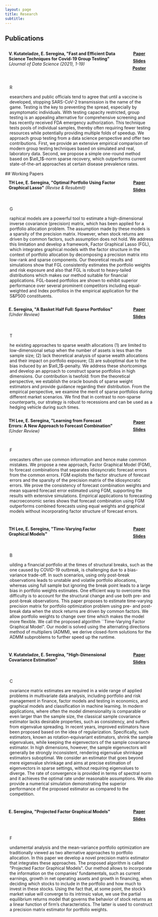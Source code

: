 ```yaml
---
layout: page
title: Research
subtitle:
---
```


<style>
.socialcolor{
  color: var(--footertextcol);
}
.btn-new{
  background-color:var(--footertextcol);color: var(--backcol);
}
.btn-new:hover{
  background-color:var(--posthovercol);color: white;
}
.wrapper {
max-width: 1024px;
margin: 0 auto;
}
.wrapper > * {
background-color: var(--headbackcol);
border-radius: 5px;
padding: 12px;
}
.wrapper {
display: grid;
grid-template-columns: repeat(12, [col-start] 1fr);
grid-gap: 5px;
}
.item1 {
grid-column: col-start 1 / span 9;
grid-row: 1/2;
}
.item2 {
grid-column: col-start 1 / span 12 ;
grid-row: 2 / 7;
padding: 15px;
}
.item3 {
grid-column: col-start 10 / span 3;
grid-row: 1/2;
  display: flex;
  justify-content: center;
  align-items: center;
} 
</style>

## Publications
<span style="display:block; height: 0px;"></span>


<div class="wrapper">
  <div class="item1">
    <b>V. Kutateladze, E. Seregina, "Fast and Efficient Data Science Techniques for Covid-19 Group Testing"</b> <i>(Journal of Data Science (2021), 1-19)</i>
  </div>
  <div class="item2">
    <p class="dropcap">R</p>esearchers and public officials tend to agree that until a vaccine is developed, stopping SARS-CoV-2 transmission is the name of the game. Testing is the key to preventing the spread, especially by asymptomatic individuals. With testing capacity restricted, group testing is an appealing alternative for comprehensive screening and has recently received FDA emergency authorization. This technique tests pools of individual samples, thereby often requiring fewer testing resources while potentially providing multiple folds of speedup. We approach group testing from a data science perspective and offer two contributions. First, we provide an extensive empirical comparison of modern group testing techniques based on simulated and real, laboratory data. Second, we propose a simple one-round method based on $\ell_1$-norm sparse recovery, which outperforms current state-of-the-art approaches at certain disease prevalence rates.
  </div>
  <div class="item3">
    <center> 
      <a href="https://doi.org/10.6339/21-JDS1011" type="button" class="btn btn-new btn-sm" title="Covid-19 Group Testing"><i class="fas fa-file-pdf fa-lg"></i><b> Paper</b></a> 
      <span style="display:block; height: 7px;"></span>
      <a href="/pdfs/covidslides.pdf" type="button" class="btn btn-new btn-sm" title="Covid-19 Group Testing"><i class="fas fa-file-pdf fa-lg"></i><b> Slides</b></a>
      <span style="display:block; height: 7px;"></span>
      <a href="/pdfs/Covidposter.pdf" type="button" class="btn btn-new btn-sm" title="Covid-19 Group Testing"><i class="fas fa-file-pdf fa-lg"></i><b> Poster</b></a> 
    </center>
  </div>
</div>
<span style="display:block; height: 0px;"></span>
## Working Papers
<span style="display:block; height: 0px;"></span>

<div class="wrapper">
  <div class="item1">
    <b>TH Lee, E. Seregina, "Optimal Portfolio Using Factor Graphical Lasso"</b> <i>(Revise & Resubmit)</i>
  </div>
  <div class="item2">
    <p class="dropcap">G</p>raphical models are a powerful tool to estimate a high-dimensional inverse covariance (precision) matrix, which has been applied for a portfolio allocation problem. The assumption made by these models is a sparsity of the precision matrix. However, when stock returns are driven by common factors, such assumption does not hold. We address this limitation and develop a framework, Factor Graphical Lasso (FGL), which integrates graphical models with the factor structure in the context of portfolio allocation by decomposing a precision matrix into low-rank and sparse components. Our theoretical results and simulations show that FGL consistently estimates the portfolio weights and risk exposure and also that FGL is robust to heavy-tailed distributions which makes our method suitable for financial applications. FGL-based portfolios are shown to exhibit superior performance over several prominent competitors including equal-weighted and Index portfolios in the empirical application for the S&P500 constituents.
  </div>
  <div class="item3">
    <center> 
      <a href="https://arxiv.org/pdf/2011.00435.pdf" type="button" class="btn btn-new btn-sm" title="Optimal Portfolio Using Factor Graphical Lasso"><i class="fas fa-file-pdf fa-lg"></i><b> Paper</b></a> 
      <span style="display:block; height: 7px;"></span>
      <a href="/pdfs/CV.pdf" type="button" class="btn btn-new btn-sm" title="CV"><i class="fas fa-file-pdf fa-lg"></i><b> Slides</b></a>
    </center>
  </div>
</div>
<span style="display:block; height: 0px;"></span>
<div class="wrapper">
  <div class="item1">
    <b>E. Seregina, "A Basket Half Full: Sparse Portfolios"</b> <i>(Under Review)</i>
  </div>
  <div class="item2">
    <p class="dropcap">T</p>he existing approaches to sparse wealth allocations (1) are limited to low-dimensional setup when the number of assets is less than the sample size; (2) lack theoretical analysis of sparse wealth allocations and their impact on portfolio exposure; (3) are suboptimal due to the bias induced by an $\ell_1$-penalty. We address these shortcomings and develop an approach to construct sparse portfolios in high dimensions. Our contribution is twofold: from the theoretical perspective, we establish the oracle bounds of sparse weight estimators and provide guidance regarding their distribution. From the empirical perspective, we examine the merit of sparse portfolios during different market scenarios. We find that in contrast to non-sparse counterparts, our strategy is robust to recessions and can be used as a hedging vehicle during such times. 
  </div>
  <div class="item3">
    <center> 
      <a href="https://arxiv.org/pdf/2011.04278.pdf" type="button" class="btn btn-new btn-sm" title="Job Market Paper"><i class="fas fa-file-pdf fa-lg"></i><b> Paper</b></a> 
      <span style="display:block; height: 7px;"></span>
      <a href="/pdfs/JMPpres.pdf" type="button" class="btn btn-new btn-sm" title="CV"><i class="fas fa-file-pdf fa-lg"></i><b> Slides</b></a>
    </center>
  </div>
</div>
<span style="display:block; height: 0px;"></span>

<div class="wrapper">
  <div class="item1">
    <b>TH Lee, E. Seregina, "Learning from Forecast Errors: A New Approach to Forecast Combination"</b> <i>(Under Review)</i>
  </div>
  <div class="item2">
    <p class="dropcap">F</p>orecasters often use common information and hence make common mistakes. We propose a new approach, Factor Graphical Model (FGM), to forecast combinations that separates idiosyncratic forecast errors from the common errors. FGM exploits the factor structure of forecast errors and the sparsity of the precision matrix of the idiosyncratic errors. We prove the consistency of forecast combination weights and mean squared forecast error estimated using FGM, supporting the results with extensive simulations. Empirical applications to forecasting macroeconomic series shows that forecast combination using FGM outperforms combined forecasts using equal weights and graphical models without incorporating factor structure of forecast errors.
  </div>
  <div class="item3">
    <center> 
      <a href="https://arxiv.org/pdf/2011.02077.pdf" type="button" class="btn btn-new btn-sm" title="Learning from Forecast Errors"><i class="fas fa-file-pdf fa-lg"></i><b> Paper</b></a> 
      <span style="display:block; height: 7px;"></span>
      <a href="/pdfs/LearningfromForecastErrorsSlides.pdf" type="button" class="btn btn-new btn-sm" title="CV"><i class="fas fa-file-pdf fa-lg"></i><b> Slides</b></a>
    </center>
      </div>
</div>

<span style="display:block; height: 0px;"></span>


<div class="wrapper">
  <div class="item1">
    <b>TH Lee, E. Seregina, "Time-Varying Factor Graphical Models"</b>
  </div>
  <div class="item2">
    <p class="dropcap">B</p>uilding a financial portfolio at the times of structural breaks, such as the one caused by COVID-19 outbreak, is challenging due to a bias-variance trade-off.  In such scenarios, using only post-break observations leads to unstable and volatile portfolio allocations, whereas using full sample but ignoring the break point leads to a large bias in portfolio weights estimates. One efficient way to overcome this difficulty is to account for the structural change and use both pre- and post-break observations. This paper proposes to estimate time-varying precision matrix for portfolio optimization problem using pre- and post-break data when the stock returns are driven by common factors. We allow portfolio weights to change over time which makes the model more flexible. We call the proposed
algorithm ``Time-Varying Factor Graphical Model". Our model is solved using the alternating directions method of multipliers (ADMM), we derive closed-form solutions for the 
ADMM subproblems to further speed up the runtime. 
  </div>
  <div class="item3">
    <center> 
      <a href="/pdfs/CV.pdf" type="button" class="btn btn-new btn-sm" title="Time-Varying Factor Graphical Models"><i class="fas fa-file-pdf fa-lg"></i><b> Paper</b></a> 
      <span style="display:block; height: 7px;"></span>
      <a href="/pdfs/CV.pdf" type="button" class="btn btn-new btn-sm" title="CV"><i class="fas fa-file-pdf fa-lg"></i><b> Slides</b></a>
    </center>
  </div>
</div>

<span style="display:block; height: 0px;"></span>


<div class="wrapper">
  <div class="item1">
    <b>V. Kutateladze, E. Seregina, "High-Dimensional Covariance Estimation"</b>
  </div>
  <div class="item2">
    <p class="dropcap">C</p>ovariance matrix estimates are required in a wide range of applied problems in multivariate data analysis, including portfolio and risk management in finance, factor models and testing in economics, and graphical models and classification in machine learning. In modern applications, where often the model dimensionality is comparable or even larger than the sample size, the classical sample covariance estimator lacks desirable properties, such as consistency, and suffers from eigenvalue spreading. In recent years, improved estimators have been proposed based on the idea of regularization. Specifically, such estimators, known as rotation-equivariant estimators, shrink the sample eigenvalues, while keeping the eigenvectors of the sample covariance estimator. In high dimensions, however, the sample eigenvectors will generally be strongly inconsistent, rendering eigenvalue shrinkage estimators suboptimal. We consider an estimator that goes beyond mere eigenvalue shrinkage and aims at precise estimation of eigenvectors in sparse settings, without requiring eigenvalues to diverge. The rate of convergence is provided in terms of spectral norm and it achieves the optimal rate under reasonable assumptions. We also provide a numerical simulation demonstrating the superior performance of the proposed estimator as compared to the competition.	
  </div>
  <div class="item3">
    <center> 
      <a href="/pdfs/Covariance.pdf" type="button" class="btn btn-new btn-sm" title="High-Dimensional Covariance Estimation"><i class="fas fa-file-pdf fa-lg"></i><b> Paper</b></a> 
      <span style="display:block; height: 7px;"></span>
      <a href="/pdfs/CV.pdf" type="button" class="btn btn-new btn-sm" title="CV"><i class="fas fa-file-pdf fa-lg"></i><b> Slides</b></a>
    </center>
  </div>
</div>

<span style="display:block; height: 0px;"></span>


<div class="wrapper">
  <div class="item1">
    <b>E. Seregina, "Projected Factor Graphical Models"</b>
  </div>
  <div class="item2">
    <p class="dropcap">F</p>undamental analysis and the mean-variance portfolio optimization are traditionally viewed as two alternative approaches to portfolio allocation. In this paper we develop a novel precision matrix estimator that integrates these approaches. The proposed algorithm is called "Projected Factor Graphical Models". Our method allows to incorporate the information on the companies’ fundamentals, such as current earnings, growth in net operating assets and growth in financing, when deciding which stocks to include in the portfolio and how much to invest in these stocks. Using the fact that, at some point, the stock’s market value will converge to its intrinsic value, we use the partial equilibrium returns model that governs the behavior of stock returns as a linear function of firm’s characteristics. The latter is used to construct a precision matrix estimator for portfolio weights.
  </div>
  <div class="item3">
    <center> 
      <a href="/pdfs/CV.pdf" type="button" class="btn btn-new btn-sm" title="Projected Factor Graphical Models"><i class="fas fa-file-pdf fa-lg"></i><b> Paper</b></a> 
      <span style="display:block; height: 7px;"></span>
      <a href="/pdfs/CV.pdf" type="button" class="btn btn-new btn-sm" title="CV"><i class="fas fa-file-pdf fa-lg"></i><b> Slides</b></a>
    </center>
  </div>
</div>